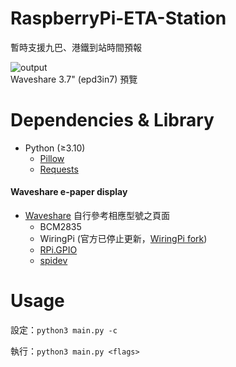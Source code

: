 # RaspberryPi-ETA-Station
暫時支援九巴、港鐵到站時間預報

![output](https://user-images.githubusercontent.com/71750702/177256250-56625f1c-f7bb-487d-9ce6-c91fcf683998.jpg)
<br>Waveshare 3.7" (epd3in7) 預覽

# Dependencies & Library
- Python (≥3.10)
  - [Pillow](https://pypi.org/project/Pillow/)
  - [Requests](https://pypi.org/project/requests/)

#### Waveshare e-paper display
- [Waveshare](https://www.waveshare.com/wiki/Main_Page#Display-e-Paper) 自行參考相應型號之頁面
  - BCM2835
  - WiringPi (官方已停止更新，[WiringPi fork](https://github.com/WiringPi/WiringPi))
  - [RPi.GPIO](https://pypi.org/project/RPi.GPIO/)
  - [spidev](https://pypi.org/project/spidev/)
  
# Usage
設定：`python3 main.py -c`

執行：`python3 main.py <flags>`
